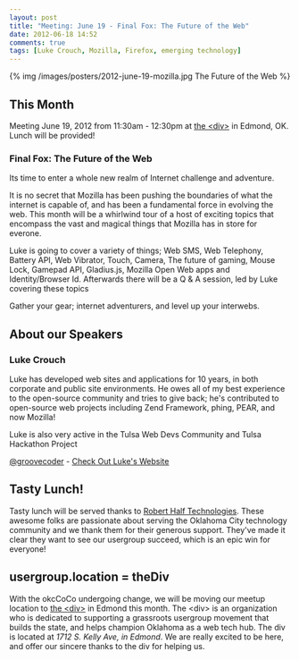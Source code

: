 ```yaml
---
layout: post
title: "Meeting: June 19 - Final Fox: The Future of the Web"
date: 2012-06-18 14:52
comments: true
tags: [Luke Crouch, Mozilla, Firefox, emerging technology]
---
```


{% img /images/posters/2012-june-19-mozilla.jpg The Future of the Web %}

## This Month

Meeting June 19, 2012 from 11:30am - 12:30pm at [the &lt;div&gt;](http://thediv.org) in Edmond, OK. Lunch will be provided!

### Final Fox: The Future of the Web

Its time to enter a whole new realm of Internet challenge and adventure.

It is no secret that Mozilla has been pushing the boundaries of what the internet is capable of, and has been a fundamental force in evolving the web. This month will be a whirlwind tour of a host of exciting topics that encompass the vast and magical things that Mozilla has in store for everone.

Luke is going to cover a variety of things; Web SMS, Web Telephony, Battery API, Web Vibrator, Touch, Camera, The future of gaming, Mouse Lock, Gamepad API, Gladius.js, Mozilla Open Web apps and Identity/Browser Id. Afterwards there will be a Q & A session, led by Luke covering these topics

Gather your gear; internet adventurers, and level up your interwebs.

<!-- more -->

## About our Speakers

### Luke Crouch

Luke has developed web sites and applications for 10 years, in both corporate and public site environments. He owes all of my best experience to the open-source community and tries to give back; he's contributed to open-source web projects including Zend Framework, phing, PEAR, and now Mozilla!

Luke is also very active in the Tulsa Web Devs Community and Tulsa Hackathon Project

[@groovecoder](http://twitter.com/groovecoder) - [Check Out Luke's Website](http://http://groovecoder.com/)

## Tasty Lunch!

Tasty lunch will be served thanks to [Robert Half Technologies](http://www.roberthalftechnology.com/). These awesome folks are passionate about serving the Oklahoma City technology community and we thank them for their generous support. They've made it clear they want to see our usergroup succeed, which is an epic win for everyone!

## usergroup.location = theDiv

With the okcCoCo undergoing change, we will be moving our meetup location to [the &lt;div&gt;](http://thediv.org) in Edmond this month. The &lt;div&gt; is an organization who is dedicated to supporting a grassroots usergroup movement that builds the state, and helps champion Oklahoma as a web tech hub. The div is located at *1712 S. Kelly Ave, in Edmond*. We are really excited to be here, and offer our sincere thanks to the div for helping us.
